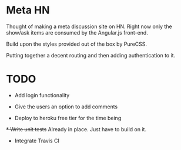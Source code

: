 # Meta HN

Thought of making a meta discussion site on HN. Right now only the show/ask items are consumed by the Angular.js front-end.

Build upon the styles provided out of the box by PureCSS.

Putting together a decent routing and then adding authentication to it.

# TODO

* Add login functionality

* Give the users an option to add comments

* Deploy to heroku free tier for the time being

~~* Write unit tests~~ Already in place. Just have to build on it.

* Integrate Travis CI


